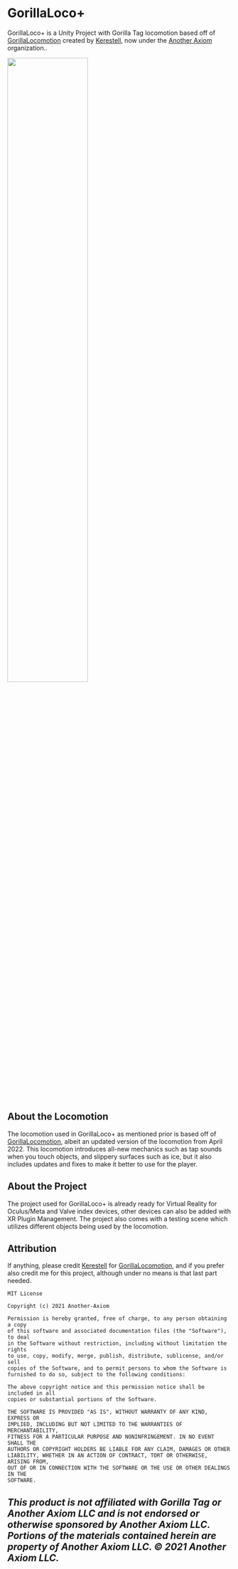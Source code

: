 # GorillaLoco+
GorillaLoco+ is a Unity Project with Gorilla Tag locomotion based off of [GorillaLocomotion](https://github.com/Another-Axiom/GorillaLocomotion) created by [Kerestell](https://github.com/Kerestell), now under the [Another Axiom](https://github.com/Another-Axiom/GorillaLocomotion) organization.. 

<img src="https://github.com/developer9998/GorillaLocoPlus/assets/81720436/26a6ca88-0d1d-497f-baf7-d53ed345dfee" width=60% height=auto>

## About the Locomotion
The locomotion used in GorillaLoco+ as mentioned prior is based off of [GorillaLocomotion](https://github.com/Another-Axiom/GorillaLocomotion), albeit an updated version of the locomotion from April 2022. This locomotion introduces all-new mechanics such as tap sounds when you touch objects, and slippery surfaces such as ice, but it also includes updates and fixes to make it better to use for the player.
## About the Project
The project used for GorillaLoco+ is already ready for Virtual Reality for Oculus/Meta and Valve index devices, other devices can also be added with XR Plugin Management. The project also comes with a testing scene which utilizes different objects being used by the locomotion.
## Attribution
If anything, please credit [Kerestell](https://github.com/Kerestell) for [GorillaLocomotion](https://github.com/Another-Axiom/GorillaLocomotion), and if you prefer also credit me for this project, although under no means is that last part needed.
```
MIT License

Copyright (c) 2021 Another-Axiom

Permission is hereby granted, free of charge, to any person obtaining a copy
of this software and associated documentation files (the "Software"), to deal
in the Software without restriction, including without limitation the rights
to use, copy, modify, merge, publish, distribute, sublicense, and/or sell
copies of the Software, and to permit persons to whom the Software is
furnished to do so, subject to the following conditions:

The above copyright notice and this permission notice shall be included in all
copies or substantial portions of the Software.

THE SOFTWARE IS PROVIDED "AS IS", WITHOUT WARRANTY OF ANY KIND, EXPRESS OR
IMPLIED, INCLUDING BUT NOT LIMITED TO THE WARRANTIES OF MERCHANTABILITY,
FITNESS FOR A PARTICULAR PURPOSE AND NONINFRINGEMENT. IN NO EVENT SHALL THE
AUTHORS OR COPYRIGHT HOLDERS BE LIABLE FOR ANY CLAIM, DAMAGES OR OTHER
LIABILITY, WHETHER IN AN ACTION OF CONTRACT, TORT OR OTHERWISE, ARISING FROM,
OUT OF OR IN CONNECTION WITH THE SOFTWARE OR THE USE OR OTHER DEALINGS IN THE
SOFTWARE.
```
## <i>This product is not affiliated with Gorilla Tag or Another Axiom LLC and is not endorsed or otherwise sponsored by Another Axiom LLC. Portions of the materials contained herein are property of Another Axiom LLC. © 2021 Another Axiom LLC.</i>
